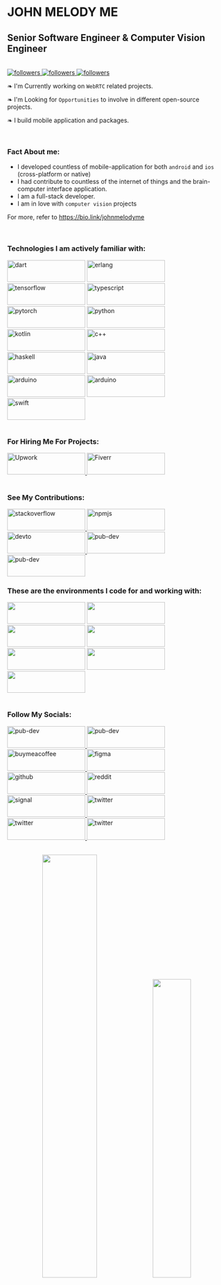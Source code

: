 # JOHN MELODY ME
## Senior Software Engineer & Computer Vision Engineer

</br>
<a href="https://twitter.com/Johnmelodyme">
    <img alt="followers" title="Follow Me on Twitter" src="https://img.shields.io/twitter/follow/johnmelodyme?label=@Johnmelodyme&logo=twitter&style=for-the-badge">
</a>
<a href="https://github.com/johnmelodyme">
    <img alt="followers" title="Follow me on Github" src="https://img.shields.io/github/followers/johnmelodyme?color=236ad3&style=for-the-badge&logo=github&label=Follow"/>
</a>
<a href="https://www.twitch.tv/johnmelodyme">
    <img alt="followers" title="Watch My Streams" src="https://img.shields.io/twitch/status/johnmelodyme?style=for-the-badge">
</a>
</br>
<div class="row">
    <div class="row" title="description">
        <p> ❧ I'm Currently working on <code>WebRTC</code> related projects.</p>
    </div>
    <div class="row">
        <p> ❧ I'm Looking for <code>Opportunities</code> to involve in different open-source projects.</p>
    </div>
    <div class="row">
        <p> ❧ I build mobile application and packages.</p>
    </div>
</div>



<br />

### Fact About me:
 - I developed countless of mobile-application for both `android` and `ios` (cross-platform or native)
 - I had contribute to countless of the  internet of things and the brain-computer interface application.
 - I am a full-stack developer.
 - I am in love with `computer vision` projects 

 For more, refer to <a href="https://bio.link/johnmelodyme">https://bio.link/johnmelodyme</a> 

<br />

### Technologies I am actively familiar with:
<div class="row">
    <img src="https://img.shields.io/badge/Dart-0175C2?style=for-the-badge&logo=dart&logoColor=white" alt="dart" style="width:180px;height:50px">
    <img src="https://img.shields.io/badge/Erlang-A90533?style=for-the-badge&logo=erlang&logoColor=white" alt="erlang" style="width:180px;height:50px">
    <img src="https://img.shields.io/badge/TensorFlow-FF6F00?style=for-the-badge&logo=TensorFlow&logoColor=white" alt="tensorflow" style="width:180px;height:50px">
    <img src="https://img.shields.io/badge/TypeScript-007ACC?style=for-the-badge&logo=typescript&logoColor=white" alt="typescript" style="width:180px;height:50px">
    <img src="https://img.shields.io/badge/PyTorch-EE4C2C?style=for-the-badge&logo=PyTorch&logoColor=white" alt="pytorch" style="width:180px;height:50px">
    <img src="https://img.shields.io/badge/Python-FFD43B?style=for-the-badge&logo=python&logoColor=blue" alt="python" style="width:180px;height:50px">
    <img src="https://img.shields.io/badge/Kotlin-0095D5?&style=for-the-badge&logo=kotlin&logoColor=white" alt="kotlin" style="width:180px;height:50px">
    <img src="https://img.shields.io/badge/C%2B%2B-00599C?style=for-the-badge&logo=c%2B%2B&logoColor=white" alt="c++" style="width:180px;height:50px">
    <img src="https://img.shields.io/badge/Haskell-5D4F85?style=for-the-badge&logo=haskell&logoColor=white" alt="haskell" style="width:180px;height:50px">
    <img src="https://img.shields.io/badge/Java-ED8B00?style=for-the-badge&logo=java&logoColor=white" alt="java" style="width:180px;height:50px">
    <img src="https://img.shields.io/badge/Arduino-00979D?style=for-the-badge&logo=Arduino&logoColor=white" alt="arduino" style="width:180px;height:50px">
    <img src="https://img.shields.io/badge/Elixir-4B275F?style=for-the-badge&logo=elixir&logoColor=white" alt="arduino" style="width:180px;height:50px">
    <img src="https://img.shields.io/badge/Swift-FA7343?style=for-the-badge&logo=swift&logoColor=white" alt="swift" style="width:180px;height:50px">

</div>


</br>

### For Hiring Me For Projects: 
<div class ="row">
    <a href ="https://www.upwork.com/freelancers/~01021ae2c72056a7d4">
        <img src="https://img.shields.io/badge/UpWork-6FDA44?style=for-the-badge&logo=Upwork&logoColor=white" alt="Upwork" style="width:180px;height:50px">
    </a>
    <a href ="https://www.fiverr.com/johnmelodyme">
        <img src="https://img.shields.io/badge/fiverr-1DBF73?style=for-the-badge&logo=fiverr&logoColor=white" alt="Fiverr" style="width:180px;height:50px">
    </a>
</div>

</br>

### See My Contributions:
<div class="row">
    <a href ="https://stackoverflow.com/users/10758321/john-melody-me">
        <img src="https://img.shields.io/badge/Stack_Overflow-FE7A16?style=for-the-badge&logo=stack-overflow&logoColor=white" alt="stackoverflow" style="width:180px;height:50px">
    </a>
    <a href ="https://www.npmjs.com/~johnmelodymel">
        <img src="https://img.shields.io/badge/npm-CB3837?style=for-the-badge&logo=npm&logoColor=white" alt="npmjs" style="width:180px;height:50px">
    </a>
    <a href ="https://dev.to/johnmelodyme">
        <img src="https://img.shields.io/badge/dev.to-0A0A0A?style=for-the-badge&logo=devdotto&logoColor=white" alt="devto" style="width:180px;height:50px">
    </a>
    <a href ="https://pub.dev/packages?q=johnmelodyme">
        <img src="https://img.shields.io/badge/Flutter-02569B?style=for-the-badge&logo=flutter&logoColor=white" alt="pub-dev" style="width:180px;height:50px">
    </a>
    <a href ="https://www.linkedin.com/in/johnmelodyme/">
        <img src="https://img.shields.io/badge/LinkedIn-0077B5?style=for-the-badge&logo=linkedin&logoColor=white" alt="pub-dev" style="width:180px;height:50px">
    </a>
</div>

### These are the environments I code for and working with:
<div class="row">
    <img src="https://img.shields.io/badge/Android-3DDC84?style=for-the-badge&logo=android&logoColor=white" style="width:180px;height:50px">
    <img src="https://img.shields.io/badge/iOS-000000?style=for-the-badge&logo=ios&logoColor=white" style="width:180px;height:50px">
    <img src="https://img.shields.io/badge/Windows-0078D6?style=for-the-badge&logo=windows&logoColor=white" style="width:180px;height:50px">
    <img src="https://img.shields.io/badge/mac%20os-000000?style=for-the-badge&logo=apple&logoColor=white" style="width:180px;height:50px">
    <img src="https://img.shields.io/badge/freebsd-AB2B28?style=for-the-badge&logo=freebsd&logoColor=white" style="width:180px;height:50px">
    <img src="https://img.shields.io/badge/Tails%20-56347C?&style=for-the-badge&logo=tails&logoColor=white" style="width:180px;height:50px">
    <img src="https://img.shields.io/badge/Ubuntu-E95420?style=for-the-badge&logo=ubuntu&logoColor=white" style="width:180px;height:50px">
</div>

<br />

### Follow My Socials:
<div class="row">
    <a href ="https://www.tiktok.com/@johnmelodymel?lang=en">
        <img src="https://img.shields.io/badge/TikTok-000000?style=for-the-badge&logo=tiktok&logoColor=white" alt="pub-dev" style="width:180px;height:50px">
    </a>
    <a href ="https://discord.gg/WHXVxjGpJE">
        <img src="https://img.shields.io/badge/Discord-5865F2?style=for-the-badge&logo=discord&logoColor=white" alt="pub-dev" style="width:180px;height:50px">
    </a>
    <a href="https://www.buymeacoffee.com/johnmelodymel">
        <img src="https://img.shields.io/badge/Buy_Me_A_Coffee-FFDD00?style=for-the-badge&logo=buy-me-a-coffee&logoColor=black" alt="buymeacoffee" style="width:180px;height:50px" >
    </a>
    <a href="https://www.figma.com/@johnmelodymelis">
        <img src="https://img.shields.io/badge/Figma-F24E1E?style=for-the-badge&logo=figma&logoColor=white" alt="figma" style="width:180px;height:50px" >
    </a>
    <a href="https://github.com/johnmelodyme">
        <img src="https://img.shields.io/badge/GitHub-100000?style=for-the-badge&logo=github&logoColor=white" alt="github" style="width:180px;height:50px" >
    </a>
    <a href="https://www.reddit.com/user/Johnmelodyme">
        <img src="https://img.shields.io/badge/Reddit-FF4500?style=for-the-badge&logo=reddit&logoColor=white" alt="reddit" style="width:180px;height:50px" >
    </a>
    <a href="https://signal.group/#CjQKIOA0kEhOcaL1KeCxS-dd3N6QA9NFLIGFmV99oiRbMz0QEhDBSFqfVkn1dqEweptkzJGZ">
        <img src="https://img.shields.io/badge/Signal-3A76F0?style=for-the-badge&logo=signal&logoColor=white" alt="signal" style="width:180px;height:50px" >
    </a>
    <a href="https://twitter.com/Johnmelodyme">
        <img src="https://img.shields.io/badge/Twitter-1DA1F2?style=for-the-badge&logo=twitter&logoColor=white" alt="twitter" style="width:180px;height:50px" >
    </a>
    <a href="https://play.google.com/store/apps/dev?id=5562851893452010796">
        <img src="https://img.shields.io/badge/Google_Play-414141?style=for-the-badge&logo=google-play&logoColor=white" alt="twitter" style="width:180px;height:50px" >
    </a>
    <a href="https://www.twitch.tv/johnmelodyme">
        <img src="https://img.shields.io/badge/Twitch-9146FF?style=for-the-badge&logo=twitch&logoColor=white" alt="twitter" style="width:180px;height:50px" >
    </a>
</div>

</br>

<p align="center">
    <img width="50%" src=https://github-readme-stats.vercel.app/api?username=johnmelodyme&count_private=true&show_icons=true&include_all_commits=false&hide_border=true&hide_title=true />
    <img width="42%" src="https://github-readme-streak-stats.herokuapp.com?user=johnmelodyme&hide_border=true" />
</p>

</br>

#### Affliate Referal Links:
<div class="row">
    <a href="https://www.digitalocean.com/?refcode=1eb7b224dfa6&utm_campaign=Referral_Invite&utm_medium=Referral_Program&utm_source=badge">
        <img src="https://img.shields.io/badge/Digital_Ocean-0080FF?style=for-the-badge&logo=DigitalOcean&logoColor=white" alt="digital-oceans" style="width:180px;height:50px" />
    </a>
</div>


